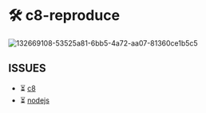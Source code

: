 # 🛠 c8-reproduce


![132669108-53525a81-6bb5-4a72-aa07-81360ce1b5c5](https://user-images.githubusercontent.com/1573141/147936991-881d56d2-5571-4432-aa84-aeb1bfc60ee8.png)

## ISSUES
- ⏳  [c8](https://github.com/bcoe/c8/issues/325)
- ⏳ [nodejs]()
